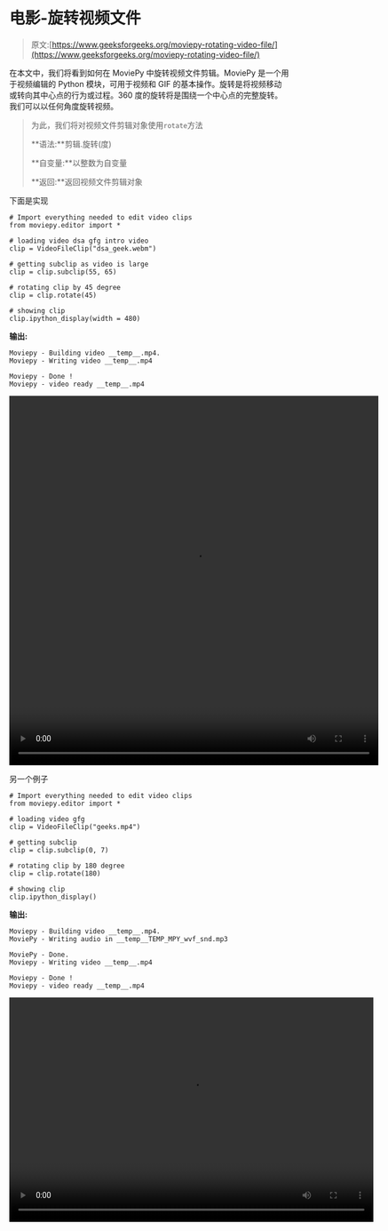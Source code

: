 # 电影-旋转视频文件

> 原文:[https://www.geeksforgeeks.org/moviepy-rotating-video-file/](https://www.geeksforgeeks.org/moviepy-rotating-video-file/)

在本文中，我们将看到如何在 MoviePy 中旋转视频文件剪辑。MoviePy 是一个用于视频编辑的 Python 模块，可用于视频和 GIF 的基本操作。旋转是将视频移动或转向其中心点的行为或过程。360 度的旋转将是围绕一个中心点的完整旋转。我们可以以任何角度旋转视频。

> 为此，我们将对视频文件剪辑对象使用`rotate`方法
> 
> **语法:**剪辑.旋转(度)
> 
> **自变量:**以整数为自变量
> 
> **返回:**返回视频文件剪辑对象

下面是实现

```
# Import everything needed to edit video clips
from moviepy.editor import *

# loading video dsa gfg intro video
clip = VideoFileClip("dsa_geek.webm")

# getting subclip as video is large
clip = clip.subclip(55, 65)

# rotating clip by 45 degree
clip = clip.rotate(45)

# showing clip
clip.ipython_display(width = 480)
```

**输出:**

```
Moviepy - Building video __temp__.mp4.
Moviepy - Writing video __temp__.mp4

Moviepy - Done !
Moviepy - video ready __temp__.mp4
```

<video class="wp-video-shortcode" id="video-457229-1" width="665" height="665" preload="metadata" controls=""><source type="video/mp4" src="https://media.geeksforgeeks.org/wp-content/uploads/20200721203411/download1.mp4?_=1">[https://media.geeksforgeeks.org/wp-content/uploads/20200721203411/download1.mp4](https://media.geeksforgeeks.org/wp-content/uploads/20200721203411/download1.mp4)</video>

另一个例子

```
# Import everything needed to edit video clips
from moviepy.editor import *

# loading video gfg
clip = VideoFileClip("geeks.mp4")

# getting subclip 
clip = clip.subclip(0, 7)

# rotating clip by 180 degree
clip = clip.rotate(180)

# showing clip
clip.ipython_display()
```

**输出:**

```
Moviepy - Building video __temp__.mp4.
MoviePy - Writing audio in __temp__TEMP_MPY_wvf_snd.mp3

MoviePy - Done.
Moviepy - Writing video __temp__.mp4

Moviepy - Done !
Moviepy - video ready __temp__.mp4

```

<video class="wp-video-shortcode" id="video-457229-2" width="656" height="404" preload="metadata" controls=""><source type="video/mp4" src="https://media.geeksforgeeks.org/wp-content/uploads/20200721203548/27.mp4?_=2">[https://media.geeksforgeeks.org/wp-content/uploads/20200721203548/27.mp4](https://media.geeksforgeeks.org/wp-content/uploads/20200721203548/27.mp4)</video>
